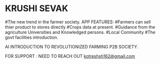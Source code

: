 # KRUSHI SEVAK

#The new trend in the farmer society.
APP FEATURES:
#Farmers can sell thier product to stores directly
#Crops data at present.
#Guidance from the agriculture Universities and Knowledged persons.
#Local Community
#The govt facilities introduction.


AI INTRODUCTION TO REVOLUTIONIZED FARMING P2B SOCIETY.




FOR SUPPORT : NEED TO REACH OUT 
kotreshsh162@gmail.com








